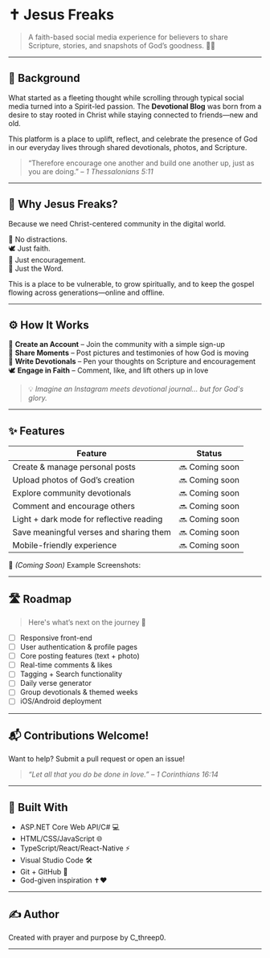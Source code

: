 # ✝️ Jesus Freaks

> A faith-based social media experience for believers to share Scripture, stories, and snapshots of God’s goodness. 🌿📸

---

## 🌄 Background

What started as a fleeting thought while scrolling through typical social media turned into a Spirit-led passion. The **Devotional Blog** was born from a desire to stay rooted in Christ while staying connected to friends—new and old. 

This platform is a place to uplift, reflect, and celebrate the presence of God in our everyday lives through shared devotionals, photos, and Scripture.

> “Therefore encourage one another and build one another up, just as you are doing.” – *1 Thessalonians 5:11*

---


## 🙏 Why Jesus Freaks?

Because we need Christ-centered community in the digital world.

🛑 No distractions.  
🕊️ Just faith.  
💬 Just encouragement.  
📖 Just the Word.

This is a place to be vulnerable, to grow spiritually, and to keep the gospel flowing across generations—online and offline.

---

## ⚙️ How It Works


👤 **Create an Account** – Join the community with a simple sign-up  
📸 **Share Moments** – Post pictures and testimonies of how God is moving  
📖 **Write Devotionals** – Pen your thoughts on Scripture and encouragement  
🕊️ **Engage in Faith** – Comment, like, and lift others up in love  

> 💡 _Imagine an Instagram meets devotional journal… but for God's glory._

---

## ✨ Features

| Feature       | Status   |
|---------------|----------|
|Create & manage personal posts|🔜 Coming soon|
|Upload photos of God’s creation |🔜 Coming soon|
|Explore community devotionals|🔜 Coming soon|
|Comment and encourage others|🔜 Coming soon|
|Light + dark mode for reflective reading|🔜 Coming soon|
|Save meaningful verses and sharing them|🔜 Coming soon|
|Mobile-friendly experience|🔜 Coming soon|


📸 _(Coming Soon)_ Example Screenshots:

---


## 🛣️ Roadmap

> Here's what’s next on the journey 🌱

- [ ] Responsive front-end
- [ ] User authentication & profile pages
- [ ] Core posting features (text + photo)
- [ ] Real-time comments & likes
- [ ] Tagging + Search functionality
- [ ] Daily verse generator
- [ ] Group devotionals & themed weeks
- [ ] iOS/Android deployment

---

## 📬 Contributions Welcome!

Want to help? Submit a pull request or open an issue!

> *“Let all that you do be done in love.” – 1 Corinthians 16:14*

___
<!--

## 📲 Try out Jesus Freaks!

# Before going and interacting... 🫸

_Remember God's Mission_ : Provide an encoraging and safe enviornment for others. Use this platform for God's glory and not your own. ` 1 Corinthians 10:31 `

_Remember God's Word_ : When choosing to teach and guide others be sure to be spiritually alligned with God. ` Matthew 6:33`

_Check out our webpage here ->_ [JesusFreaks.com](https://JesusFreaks.com) 🕸️

_Download the app ->_ [JesusFreaks App](https://JesusFreaks.com) 💥

---
-->

## 🙌 Built With

- ASP.NET Core Web API/C# 💻  
- HTML/CSS/JavaScript 🌐  
- TypeScript/React/React-Native ⚡️
- Visual Studio Code 🛠️  
- Git + GitHub 📁  
- God-given inspiration ✝️❤️

---

## ✍️ Author

Created with prayer and purpose by C_threep0.

---

